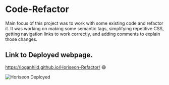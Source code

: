 # Code-Refactor
Main focus of this project was to work with some existing code and refactor it. It was working on making some semantic tags, simplifying repetitive CSS, getting navigation links to work correctly, and adding comments to explain those changes.

## Link to Deployed webpage.
https://loganhild.github.io/Horiseon-Refactor/
😄


![Horiseon Deployed](/assets/images/screenshot(19).png)
